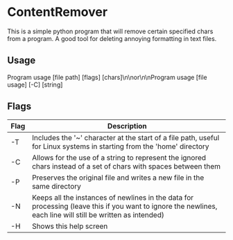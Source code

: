 # ContentRemover


This is a simple python program that will remove certain specified chars from a program. A good tool for deleting annoying formatting in text files. 

## Usage

Program usage [file path] [flags] [chars]\n\nor\n\nProgram usage [file usage] [-C] [string]

## Flags

| Flag | Description |
| ----------- | ----------- |
| -T | Includes the '~' character at the start of a file path, useful for Linux systems in starting from the 'home' directory |
| -C | Allows for the use of a string to represent the ignored chars instead of a set of chars with spaces between them |
| -P | Preserves the original file and writes a new file in the same directory |
| -N | Keeps all the instances of newlines in the data for processing (leave this if you want to ignore the newlines, each line will still be written as intended) |
| -H | Shows this help screen    |
